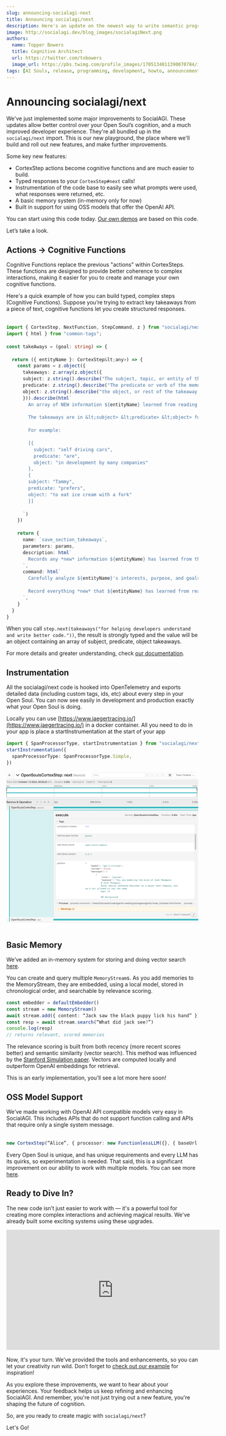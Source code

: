 ```yaml
---
slug: announcing-socialagi-next
title: Announcing socialagi/next
description: Here's an update on the newest way to write semantic programs and create Open Souls.
image: http://socialagi.dev/blog_images/socialagiNext.png
authors:
  name: Topper Bowers
  title: Cognitive Architect
  url: https://twitter.com/tobowers
  image_url: https://pbs.twimg.com/profile_images/1705134011390070784/idwEKd1n_400x400.jpg
tags: [AI Souls, release, programming, development, howto, announcement]
---
```


# Announcing socialagi/next

We've just implemented some major improvements to SocialAGI. These updates allow better control over your Open Soul’s cognition, and a much improved developer experience. They're all bundled up in the `socialagi/next` import. This is our new playground, the place where we'll build and roll out new features, and make further improvements.

Some key new features:

* CortexStep actions become cognitive functions and are much easier to build.
* Typed responses to your `CortexStep#next` calls!
* Instrumentation of the code base to easily see what prompts were used, what responses were returned, etc.
* A basic memory system (in-memory only for now)
* Built in support for using OSS models that offer the OpenAI API.

You can start using this code today. [Our own demos](http://historicdemo.chat) are based on this code.

Let’s take a look.

## Actions -> Cognitive Functions

Cognitive Functions replace the previous "actions" within CortexSteps. These functions are designed to provide better coherence to complex interactions, making it easier for you to create and manage your own cognitive functions.

Here's a quick example of how you can build typed, complex steps (Cognitive Functions). Suppose you’re trying to extract key takeaways from a piece of text, cognitive functions let you create structured responses.

```typescript

import { CortexStep, NextFunction, StepCommand, z } from "socialagi/next";
import { html } from "common-tags";

const takeAways = (goal: string) => {

  return ({ entityName }: CortexStep&lt;any>) => {
    const params = z.object({
      takeaways: z.array(z.object({
      subject: z.string().describe("The subject, topic, or entity of the takeaway."),
      predicate: z.string().describe("The predicate or verb of the memory, e.g. 'is', 'has', 'does', 'said', 'relates to', etc"),
      object: z.string().describe("the object, or rest of the takeaway."),
      })).describe(html`
        An array of NEW information ${entityName} learned from reading this webpage. The takeaways should not repeat anything ${entityName} already knows.

        The takeaways are in &lt;subject> &lt;predicate> &lt;object> format.

        For example:

        [{
          subject: "self driving cars",
          predicate: "are",
          object: "in development by many companies"
        },
        {
        subject: "Tammy",
        predicate: "prefers",
        object: "to eat ice cream with a fork"
        }]

      `)
    })
  
    return {
      name: `save_section_takeaways`,
      parameters: params,
      description: html`
        Records any *new* information ${entityName} has learned from this new part of the webpage, but does not include any information that $   {entityName} already knows. These takeaways are saved in subject, predicate, object format.
      `,
      command: html`
        Carefully analyze ${entityName}'s interests, purpose, and goals (especially ${goal}).

        Record everything *new* that ${entityName} has learned from reading this part of the webpage. Do not include any information that they already   know. Takeaways should be interesting, surprising, or useful in pursuing ${entityName}'s goals.
      `,
    }
  }
}

```

When you call `step.next(takeaways("for helping developers understand and write better code."))`, the result is strongly typed and the value will be an object containing an array of subject, predicate, object takeaways.

For more details and greater understanding, check [our documentation](https://www.socialagi.dev/CortexStep/actions).

## Instrumentation

All the socialagi/next code is hooked into OpenTelemetry and exports detailed data (including custom tags, ids, etc) about every step in your Open Soul. You can now see easily in development and production exactly what your Open Soul is doing.

Locally you can use [https://www.jaegertracing.io/](https://www.jaegertracing.io/) in a docker container. All you need to do in your app is place a startInstrumentation at the start of your app

```typescript
import { SpanProcessorType, startInstrumentation } from "socialagi/next/instrumentation";
startInstrumentation({
  spanProcessorType: SpanProcessorType.Simple,
})
```

![A screenshot of the Jaeger interface](images/announcing-social-agi-next/jaeger.png)

## Basic Memory

We’ve added an in-memory system for storing and doing vector search [here](https://github.com/opensouls/SocialAGI/blob/main/memory/src/MemoryStream.ts).

You can create and query multiple `MemoryStream`s. As you add memories to the MemoryStream, they are embedded, using a local model, stored in chronological order, and searchable by relevance scoring.

```typescript
const embedder = defaultEmbedder() 
const stream = new MemoryStream()
await stream.add({ content: “Jack saw the black puppy lick his hand” })
const resp = await stream.search(“What did jack see?”)
console.log(resp)
// returns relevant, scored memories
```

The relevance scoring is built from both recency (more recent scores better) and semantic similarity (vector search). This method was influenced by the [Stanford Simulation paper](https://arxiv.org/abs/2304.03442). Vectors are computed locally and outperform OpenAI embeddings for retrieval.

This is an early implementation, you’ll see a lot more here soon!


## OSS Model Support

We’ve made working with OpenAI API compatible models very easy in SocialAGI. This includes APIs that do not support function calling and APIs that require only a single system message.

```typescript

new CortexStep(“Alice”, { processor: new FunctionlessLLM({}, { baseUrl: "http://localhost:1234"}) })
```  

Every Open Soul is unique, and has unique requirements and every LLM has its quirks, so experimentation is needed. That said, this is a significant improvement on our ability to work with multiple models. You can see more [here](https://www.socialagi.dev/languageModels).


## Ready to Dive In?

The new code isn’t just easier to work with — it's a powerful tool for creating more complex interactions and achieving magical results. We've already built some exciting systems using these upgrades.

<iframe width="560" height="315" src="https://www.youtube-nocookie.com/embed/bVxSk6Typ90?si=yJl-U3tp_r3oDFfO" title="YouTube video player" frameborder="0" allow="accelerometer; autoplay; clipboard-write; encrypted-media; gyroscope; picture-in-picture; web-share" allowfullscreen></iframe>

Now, it's your turn. We've provided the tools and enhancements, so you can let your creativity run wild. Don’t forget to [check out our example](https://www.socialagi.dev/examples) for inspiration!

As you explore these improvements, we want to hear about your experiences. Your feedback helps us keep refining and enhancing SocialAGI. And remember, you're not just trying out a new feature, you're shaping the future of cognition.

So, are you ready to create magic with `socialagi/next`?

Let's Go!
